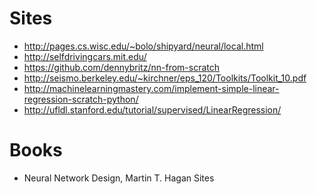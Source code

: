 # Sites

* http://pages.cs.wisc.edu/~bolo/shipyard/neural/local.html
* http://selfdrivingcars.mit.edu/
* https://github.com/dennybritz/nn-from-scratch
* http://seismo.berkeley.edu/~kirchner/eps_120/Toolkits/Toolkit_10.pdf
* http://machinelearningmastery.com/implement-simple-linear-regression-scratch-python/
* http://ufldl.stanford.edu/tutorial/supervised/LinearRegression/

# Books

* Neural Network Design, Martin T. Hagan
Sites


